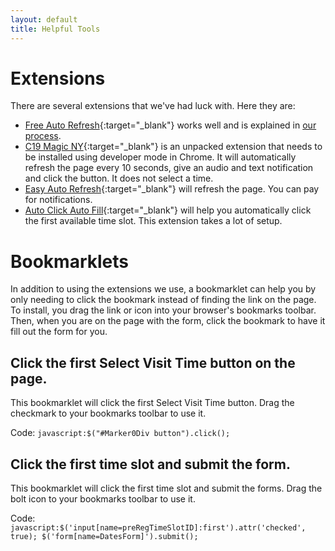```yaml
---
layout: default
title: Helpful Tools
---
```


# Extensions
There are several extensions that we've had luck with. Here they are:
 - [Free Auto Refresh](https://www.google.com/url?q=https://chrome.google.com/webstore/detail/free-auto-refresh/lfkfikiejjfhpfbpgfolfkkdjpepmkal){:target="_blank"} works well and is explained in [our process](/our-process).
 - [C19 Magic NY](https://github.com/loganrath/C19Magic){:target="_blank"} is an unpacked extension that needs to be installed using developer mode in Chrome. It will automatically refresh the page every 10 seconds, give an audio and text notification and click the button. It does not select a time.
 - [Easy Auto Refresh](https://chrome.google.com/webstore/detail/easy-auto-refresh/aabcgdmkeabbnleenpncegpcngjpnjkc?hl=en){:target="_blank"} will refresh the page. You can pay for notifications.
 - [Auto Click Auto Fill](/autoclick){:target="_blank"} will help you automatically click the first available time slot. This extension takes a lot of setup.

# Bookmarklets
In addition to using the extensions we use, a bookmarklet can help you by only needing to click the bookmark instead of finding the link on the page. To install, you drag the link or icon into your browser's bookmarks toolbar. Then, when you are on the page with the form, click the bookmark to have it fill out the form for you.

<div class="row" markdown="1">

## Click the first Select Visit Time button on the page.
<a class="float-left mr-2" href='javascript:$("#Marker0Div button").click();'><i class="fa fa-check fa-4x" aria-hidden="true"></i><span style="display:none;">Click 1st Button</span></a> This bookmarklet will click the first Select Visit Time button. Drag the checkmark to your bookmarks toolbar to use it.

Code: <code>javascript:$("#Marker0Div button").click();</code>

</div><div class="row" markdown="1">

## Click the first time slot and submit the form.
<a class="float-left mr-2" href="javascript:$('input[name=preRegTimeSlotID]:first').attr('checked', true); $('form[name=DatesForm]').submit();"><i class="fa fa-bolt fa-4x px-3" aria-hidden="true"></i><span style="display:none;">Click 1st Button</span></a> This bookmarklet will click the first time slot and submit the forms. Drag the bolt icon to your bookmarks toolbar to use it.

Code: <code>javascript:$('input[name=preRegTimeSlotID]:first').attr('checked', true); $('form[name=DatesForm]').submit();</code>
